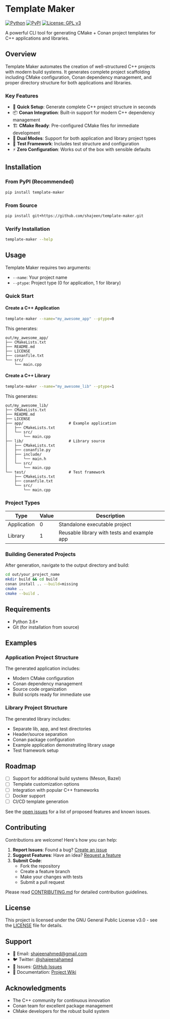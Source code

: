 # Template Maker

[![Python](https://img.shields.io/badge/python-3.6+-blue.svg)](https://python.org)
[![PyPI](https://img.shields.io/pypi/v/template-maker.svg)](https://pypi.org/project/template-maker/)
[![License: GPL v3](https://img.shields.io/badge/License-GPLv3-blue.svg)](https://www.gnu.org/licenses/gpl-3.0)

A powerful CLI tool for generating CMake + Conan project templates for C++ applications and libraries.

## Overview

Template Maker automates the creation of well-structured C++ projects with modern build systems. It generates complete project scaffolding including CMake configuration, Conan dependency management, and proper directory structure for both applications and libraries.

### Key Features

- 🚀 **Quick Setup**: Generate complete C++ project structure in seconds
- 📦 **Conan Integration**: Built-in support for modern C++ dependency management
- 🏗️ **CMake Ready**: Pre-configured CMake files for immediate development
- 📁 **Dual Modes**: Support for both application and library project types
- 🧪 **Test Framework**: Includes test structure and configuration
- ⚡ **Zero Configuration**: Works out of the box with sensible defaults

## Installation

### From PyPI (Recommended)

```bash
pip install template-maker
```

### From Source

```bash
pip install git+https://github.com/shajeen/template-maker.git
```

### Verify Installation

```bash
template-maker --help
```
  
## Usage

Template Maker requires two arguments:

- `--name`: Your project name
- `--ptype`: Project type (0 for application, 1 for library)

### Quick Start

#### Create a C++ Application

```bash
template-maker --name="my_awesome_app" --ptype=0
```

This generates:
```
out/my_awesome_app/
├── CMakeLists.txt
├── README.md
├── LICENSE
├── conanfile.txt
└── src/
    └── main.cpp
```

#### Create a C++ Library

```bash
template-maker --name="my_awesome_lib" --ptype=1
```

This generates:
```
out/my_awesome_lib/
├── CMakeLists.txt
├── README.md
├── LICENSE
├── app/                    # Example application
│   ├── CMakeLists.txt
│   └── src/
│       └── main.cpp
├── lib/                    # Library source
│   ├── CMakeLists.txt
│   ├── conanfile.py
│   ├── include/
│   │   └── main.h
│   └── src/
│       └── main.cpp
└── test/                   # Test framework
    ├── CMakeLists.txt
    ├── conanfile.txt
    └── src/
        └── main.cpp
```

### Project Types

| Type | Value | Description |
|------|-------|-------------|
| Application | 0 | Standalone executable project |
| Library | 1 | Reusable library with tests and example app |

### Building Generated Projects

After generation, navigate to the output directory and build:

```bash
cd out/your_project_name
mkdir build && cd build
conan install .. --build=missing
cmake ..
cmake --build .
```

## Requirements

- Python 3.6+
- Git (for installation from source)

## Examples

### Application Project Structure

The generated application includes:
- Modern CMake configuration
- Conan dependency management
- Source code organization
- Build scripts ready for immediate use

### Library Project Structure

The generated library includes:
- Separate lib, app, and test directories
- Header/source separation
- Conan package configuration
- Example application demonstrating library usage
- Test framework setup

## Roadmap

- [ ] Support for additional build systems (Meson, Bazel)
- [ ] Template customization options
- [ ] Integration with popular C++ frameworks
- [ ] Docker support
- [ ] CI/CD template generation

See the [open issues](https://github.com/shajeen/template-maker/issues) for a list of proposed features and known issues.

## Contributing

Contributions are welcome! Here's how you can help:

1. **Report Issues**: Found a bug? [Create an issue](https://github.com/shajeen/template-maker/issues/new)
2. **Suggest Features**: Have an idea? [Request a feature](https://github.com/shajeen/template-maker/issues/new)
3. **Submit Code**: 
   - Fork the repository
   - Create a feature branch
   - Make your changes with tests
   - Submit a pull request

Please read [CONTRIBUTING.md](CONTRIBUTING.md) for detailed contribution guidelines.

## License

This project is licensed under the GNU General Public License v3.0 - see the [LICENSE](LICENSE) file for details.

## Support

- 📧 Email: [shajeenahmed@gmail.com](mailto:shajeenahmed@gmail.com)
- 🐦 Twitter: [@shajeenahamed](https://twitter.com/shajeenahamed)
- 🐛 Issues: [GitHub Issues](https://github.com/shajeen/template-maker/issues)
- 📖 Documentation: [Project Wiki](https://github.com/shajeen/template-maker/wiki)

## Acknowledgments

- The C++ community for continuous innovation
- Conan team for excellent package management
- CMake developers for the robust build system

